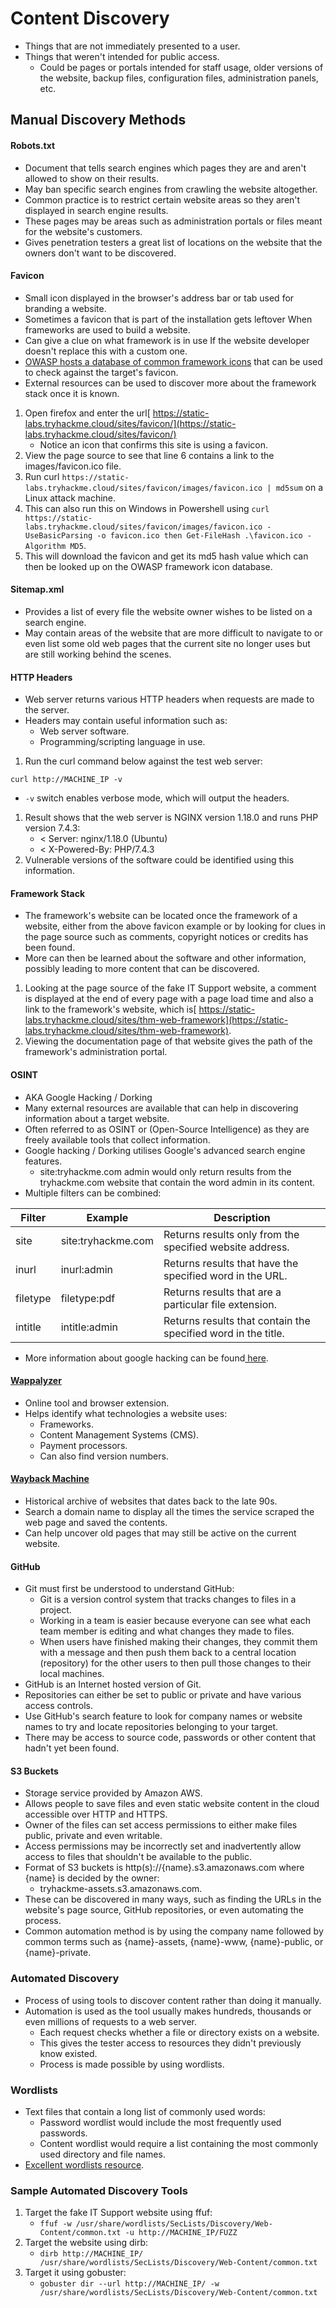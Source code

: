 # Content Discovery

* Things that are not immediately presented to a user.
* Things that weren't intended for public access.
  * Could be pages or portals intended for staff usage, older versions of the website, backup files, configuration files, administration panels, etc.

## **Manual Discovery Methods** <a href="#id-37kdhvquq4ns" id="id-37kdhvquq4ns"></a>

#### **Robots.txt** <a href="#id-5yf4j9ynn65x" id="id-5yf4j9ynn65x"></a>

* Document that tells search engines which pages they are and aren't allowed to show on their results.
* May ban specific search engines from crawling the website altogether.
* Common practice is to restrict certain website areas so they aren't displayed in search engine results.
* These pages may be areas such as administration portals or files meant for the website's customers.
* Gives penetration testers a great list of locations on the website that the owners don't want to be discovered.

#### **Favicon** <a href="#id-6xdkdkcfbc82" id="id-6xdkdkcfbc82"></a>

* Small icon displayed in the browser's address bar or tab used for branding a website.
* Sometimes a favicon that is part of the installation gets leftover When frameworks are used to build a website.
* Can give a clue on what framework is in use If the website developer doesn't replace this with a custom one.
* [OWASP hosts a database of common framework icons](https://wiki.owasp.org/index.php/OWASP\_favicon\_database) that can be used to check against the target's favicon.
* External resources can be used to discover more about the framework stack once it is known.

1. Open firefox and enter the url[ https://static-labs.tryhackme.cloud/sites/favicon/](https://static-labs.tryhackme.cloud/sites/favicon/)
   * Notice an icon that confirms this site is using a favicon.
2. View the page source to see that line 6 contains a link to the images/favicon.ico file.
3. Run curl `https://static-labs.tryhackme.cloud/sites/favicon/images/favicon.ico | md5sum` on a Linux attack machine.
4. This can also run this on Windows in Powershell using `curl https://static-labs.tryhackme.cloud/sites/favicon/images/favicon.ico -UseBasicParsing -o favicon.ico then Get-FileHash .\favicon.ico -Algorithm MD5`.
5. This will download the favicon and get its md5 hash value which can then be looked up on the OWASP framework icon database.

#### **Sitemap.xml** <a href="#id-6jlyhbw6iin6" id="id-6jlyhbw6iin6"></a>

* Provides a list of every file the website owner wishes to be listed on a search engine.
* May contain areas of the website that are more difficult to navigate to or even list some old web pages that the current site no longer uses but are still working behind the scenes.

#### **HTTP Headers** <a href="#pk78iblycnjr" id="pk78iblycnjr"></a>

* Web server returns various HTTP headers when requests are made to the server.
* Headers may contain useful information such as:
  * Web server software.
  * Programming/scripting language in use.

1. Run the curl command below against the test web server:&#x20;

`curl http://MACHINE_IP -v`

* `-v` switch enables verbose mode, which will output the headers.

1. Result shows that the web server is NGINX version 1.18.0 and runs PHP version 7.4.3:
   * < Server: nginx/1.18.0 (Ubuntu)
   * < X-Powered-By: PHP/7.4.3
2. Vulnerable versions of the software could be identified using this information.

#### **Framework Stack** <a href="#wg1durbt07jp" id="wg1durbt07jp"></a>

* The framework's website can be located once the framework of a website, either from the above favicon example or by looking for clues in the page source such as comments, copyright notices or credits has been found.
* More can then be learned about the software and other information, possibly leading to more content that can be discovered.

1. Looking at the page source of the fake IT Support website, a comment is displayed at the end of every page with a page load time and also a link to the framework's website, which is[ https://static-labs.tryhackme.cloud/sites/thm-web-framework](https://static-labs.tryhackme.cloud/sites/thm-web-framework).
2. Viewing the documentation page of that website gives the path of the framework's administration portal.

#### **OSINT** <a href="#l2cs3iij9r90" id="l2cs3iij9r90"></a>

* AKA Google Hacking / Dorking
* Many external resources are available that can help in discovering information about a target website.
* Often referred to as OSINT or (Open-Source Intelligence) as they are freely available tools that collect information.
* Google hacking / Dorking utilises Google's advanced search engine features.
  * site:tryhackme.com admin would only return results from the tryhackme.com website that contain the word admin in its content.
* Multiple filters can be combined:

| **Filter** | **Example**        | **Description**                                               |
| ---------- | ------------------ | ------------------------------------------------------------- |
| site       | site:tryhackme.com | Returns results only from the specified website address.      |
| inurl      | inurl:admin        | Returns results that have the specified word in the URL.      |
| filetype   | filetype:pdf       | Returns results that are a particular file extension.         |
| intitle    | intitle:admin      | Returns results that contain the specified word in the title. |

* More information about google hacking can be found[ here](https://en.wikipedia.org/wiki/Google\_hacking).

#### [**Wappalyzer**](https://www.wappalyzer.com/) <a href="#id-57ewb78h793e" id="id-57ewb78h793e"></a>

* Online tool and browser extension.
* Helps identify what technologies a website uses:
  * Frameworks.
  * Content Management Systems (CMS).
  * Payment processors.
  * Can also find version numbers.

#### [**Wayback Machine**](https://archive.org/web/) <a href="#id-6xf8oqxicoao" id="id-6xf8oqxicoao"></a>

* Historical archive of websites that dates back to the late 90s.
* Search a domain name to display all the times the service scraped the web page and saved the contents.
* Can help uncover old pages that may still be active on the current website.

#### **GitHub** <a href="#gp3e7vn4ubke" id="gp3e7vn4ubke"></a>

* Git must first be understood to understand GitHub:
  * Git is a version control system that tracks changes to files in a project.
  * Working in a team is easier because everyone can see what each team member is editing and what changes they made to files.
  * When users have finished making their changes, they commit them with a message and then push them back to a central location (repository) for the other users to then pull those changes to their local machines.
* GitHub is an Internet hosted version of Git.
* Repositories can either be set to public or private and have various access controls.
* Use GitHub's search feature to look for company names or website names to try and locate repositories belonging to your target.
* There may be access to source code, passwords or other content that hadn't yet been found.

#### **S3 Buckets** <a href="#v53wal49wje9" id="v53wal49wje9"></a>

* Storage service provided by Amazon AWS.
* Allows people to save files and even static website content in the cloud accessible over HTTP and HTTPS.
* Owner of the files can set access permissions to either make files public, private and even writable.
* Access permissions may be incorrectly set and inadvertently allow access to files that shouldn't be available to the public.
* Format of S3 buckets is http(s)://{name}.s3.amazonaws.com where {name} is decided by the owner:
  * tryhackme-assets.s3.amazonaws.com.
* These can be discovered in many ways, such as finding the URLs in the website's page source, GitHub repositories, or even automating the process.
* Common automation method is by using the company name followed by common terms such as {name}-assets, {name}-www, {name}-public, or {name}-private.

### **Automated Discovery** <a href="#cmnetrdsg6hs" id="cmnetrdsg6hs"></a>

* Process of using tools to discover content rather than doing it manually.
* Automation is used as the tool usually makes hundreds, thousands or even millions of requests to a web server.
  * Each request checks whether a file or directory exists on a website.
  * This gives the tester access to resources they didn't previously know existed.
  * Process is made possible by using wordlists.

### **Wordlists** <a href="#brilury9db6t" id="brilury9db6t"></a>

* Text files that contain a long list of commonly used words:
  * Password wordlist would include the most frequently used passwords.
  * Content wordlist would require a list containing the most commonly used directory and file names.
* [Excellent wordlists resource](https://github.com/danielmiessler/SecLists).

### **Sample Automated Discovery Tools** <a href="#dbfitei8qkcd" id="dbfitei8qkcd"></a>

1. Target the fake IT Support website using ffuf:
   * `ffuf -w /usr/share/wordlists/SecLists/Discovery/Web-Content/common.txt -u http://MACHINE_IP/FUZZ`
2. Target the website using dirb:
   * `dirb http://MACHINE_IP/ /usr/share/wordlists/SecLists/Discovery/Web-Content/common.txt`
3. Target it using gobuster:
   * `gobuster dir --url http://MACHINE_IP/ -w /usr/share/wordlists/SecLists/Discovery/Web-Content/common.txt`
